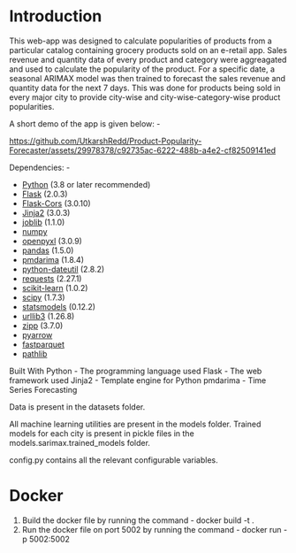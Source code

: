 # Introduction 
This web-app was designed to calculate popularities of products from a particular catalog containing grocery products sold on an e-retail app. Sales revenue and quantity data of every product and category were aggreagated and used to calculate the popularity of the product. For a specific date, a seasonal ARIMAX model was then trained to forecast the sales revenue and quantity data for the next 7 days. This was done for products being sold in every major city to provide city-wise and city-wise-category-wise product popularities.  

A short demo of the app is given below: -

https://github.com/UtkarshRedd/Product-Popularity-Forecaster/assets/29978378/c92735ac-6222-488b-a4e2-cf82509141ed


Dependencies: -
- [Python](https://www.python.org/) (3.8 or later recommended)
- [Flask](https://flask.palletsprojects.com/en/2.1.x/) (2.0.3)
- [Flask-Cors](https://flask-cors.readthedocs.io/en/latest/) (3.0.10)
- [Jinja2](https://jinja.palletsprojects.com/) (3.0.3)
- [joblib](https://joblib.readthedocs.io/en/latest/) (1.1.0)
- [numpy](https://numpy.org/)
- [openpyxl](https://openpyxl.readthedocs.io/en/stable/) (3.0.9)
- [pandas](https://pandas.pydata.org/) (1.5.0)
- [pmdarima](https://alkaline-ml.com/pmdarima/) (1.8.4)
- [python-dateutil](https://dateutil.readthedocs.io/en/stable/) (2.8.2)
- [requests](https://requests.readthedocs.io/en/latest/) (2.27.1)
- [scikit-learn](https://scikit-learn.org/stable/) (1.0.2)
- [scipy](https://www.scipy.org/) (1.7.3)
- [statsmodels](https://www.statsmodels.org/stable/index.html) (0.12.2)
- [urllib3](https://urllib3.readthedocs.io/en/latest/) (1.26.8)
- [zipp](https://pypi.org/project/zipp/) (3.7.0)
- [pyarrow](https://arrow.apache.org/docs/python/)
- [fastparquet](https://fastparquet.readthedocs.io/en/latest/)
- [pathlib](https://docs.python.org/3/library/pathlib.html)


Built With
Python - The programming language used
Flask - The web framework used
Jinja2 - Template engine for Python
pmdarima - Time Series Forecasting

Data is present in the datasets folder.

All machine learning utilities are present in the models folder. Trained models for each city is present in pickle files in the models.sarimax.trained_models folder. 

config.py contains all the relevant configurable variables. 

# Docker
1. Build the docker file by running the command - docker build -t <name> .
2. Run the docker file on port 5002 by running the command - docker run -p 5002:5002 <name>
